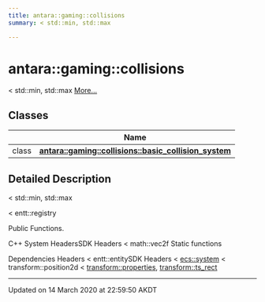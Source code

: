 ```yaml
---
title: antara::gaming::collisions
summary: < std::min, std::max  

---
```


# antara::gaming::collisions




< std::min, std::max  [More...](#detailed-description)






## Classes

|                | Name           |
| -------------- | -------------- |
| class | **[antara::gaming::collisions::basic_collision_system](Classes/classantara_1_1gaming_1_1collisions_1_1basic__collision__system.md)**  |






## Detailed Description

< std::min, std::max 

























< entt::registry

Public Functions.

C++ System HeadersSDK Headers < math::vec2f Static functions

Dependencies Headers < entt::entitySDK Headers < [ecs::system](Classes/classantara_1_1gaming_1_1ecs_1_1system.md) < transform::position2d < [transform::properties](Classes/structantara_1_1gaming_1_1transform_1_1properties.md), [transform::ts_rect](Classes/structantara_1_1gaming_1_1transform_1_1ts__rect.md)








-------------------------------

Updated on 14 March 2020 at 22:59:50 AKDT